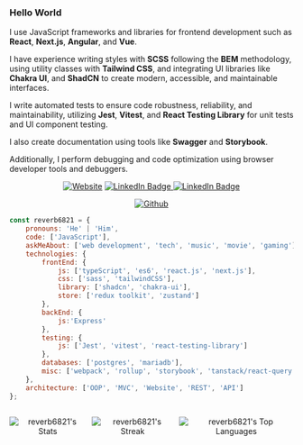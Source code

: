 ### Hello World

I use JavaScript frameworks and libraries for frontend development such as **React**, **Next.js**, **Angular**, and **Vue**.

I have experience writing styles with **SCSS** following the **BEM** methodology, using utility classes with **Tailwind CSS**, and integrating UI libraries like **Chakra UI**, and **ShadCN** to create modern, accessible, and maintainable interfaces.

I write automated tests to ensure code robustness, reliability, and maintainability, utilizing **Jest**, **Vitest**, and **React Testing Library** for unit tests and UI component testing.

I also create documentation using tools like **Swagger** and **Storybook**.

Additionally, I perform debugging and code optimization using browser developer tools and debuggers.

<div align="center">
<a href="https://reverb6821.github.io" target="_blank"><img alt="Website" src="https://img.shields.io/badge/Website-reverb6821.github.io-blue?style=flat&logo=google-chrome"></a>

<a href="https://linkedin.com/in/tuoprofilo">
  <img src="https://img.shields.io/badge/LinkedIn-0A66C2?style=flat&logo=linkedin&logoColor=white" alt="LinkedIn Badge">
</a>

<a href="https://linkedin.com/in/tuoprofilo">
  <img src="https://img.shields.io/badge/Mastodon-6364FF?style=flat&logo=mastodon&logoColor=white" alt="LinkedIn Badge">
</a>

<a href="https://github.com/reverb6821" target="_blank"><img alt="Github" src="https://img.shields.io/github/followers/reverb6821?label=follow&style=social"></a> 

</div>

```javascript
const reverb6821 = {
    pronouns: 'He' | 'Him',
    code: ['JavaScript'],
    askMeAbout: ['web development', 'tech', 'music', 'movie', 'gaming'],
    technologies: {
        frontEnd: {
            js: ['typeScript', 'es6', 'react.js', 'next.js'],
            css: ['sass', 'tailwindCSS'],
            library: ['shadcn', 'chakra-ui'],
            store: ['redux toolkit', 'zustand']
        },
        backEnd: {
            js:'Express'
        },
        testing: {
            js: ['Jest', 'vitest', 'react-testing-library']
        },
        databases: ['postgres', 'mariadb'],
        misc: ['webpack', 'rollup', 'storybook', 'tanstack/react-query', 'tanstack/react-router']
    },
    architecture: ['OOP', 'MVC', 'Website', 'REST', 'API']
};
```

<div align="center" style="display: flex; justify-content: center; gap: 10px;">   
    
![reverb6821's Stats](https://github-readme-stats.vercel.app/api?username=reverb6821&theme=vue-dark&show_icons=true&hide_border=true&count_private=true)

![reverb6821's Streak](https://github-readme-streak-stats.herokuapp.com/?user=reverb6821&theme=vue-dark&hide_border=true)

![reverb6821's Top Languages](https://github-readme-stats.vercel.app/api/top-langs/?username=reverb6821&theme=vue-dark&show_icons=true&hide_border=true&layout=compact)

</div>
